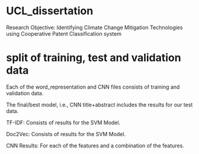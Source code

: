 # UCL_dissertation
Research Objective: Identifying Climate Change Mitigation Technologies using Cooperative Patent Classification system

# split of training, test and validation data

Each of the word_representation and CNN files consists of training and validation data.

The final/best model, i.e., CNN title+abstract includes the results for our test data.

TF-IDF: Consists of results for the SVM Model.

Doc2Vec: Consists of results for the SVM Model.

CNN Results: For each of the features and a combination of the features.
